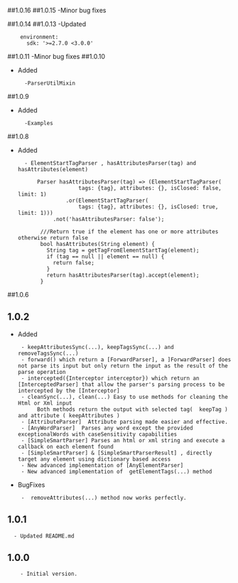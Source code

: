 ##1.0.16
##1.0.15
      -Minor bug fixes
      
##1.0.14
##1.0.13
 -Updated
        
        environment:
          sdk: '>=2.7.0 <3.0.0'
##1.0.11
      -Minor bug fixes
##1.0.10
- Added 

        -ParserUtilMixin
##1.0.9
- Added 

        -Examples
##1.0.8 
- Added
        
        - ElementStartTagParser , hasAttributesParser(tag) and hasAttributes(element)
        
            Parser hasAttributesParser(tag) => (ElementStartTagParser(
                         tags: {tag}, attributes: {}, isClosed: false, limit: 1)
                     .or(ElementStartTagParser(
                         tags: {tag}, attributes: {}, isClosed: true, limit: 1)))
                 .not('hasAttributesParser: false');
           
             ///Return true if the element has one or more attributes  otherwise return false
             bool hasAttributes(String element) {
               String tag = getTagFromElementStartTag(element);
               if (tag == null || element == null) {
                 return false;
               }
               return hasAttributesParser(tag).accept(element);
             }
        
##1.0.6
## 1.0.2 
- Added

       - keepAttributesSync(...), keepTagsSync(...) and removeTagsSync(...)
       - forward() which return a [ForwardParser], a ]ForwardParser] does not parse its input but only return the input as the result of the parse operation
       - intercepted({Interceptor interceptor}) which return an [InterceptedParser] that allow the parser's parsing process to be intercepted by the [Interceptor]
       - cleanSync(...), clean(...) Easy to use methods for cleaning the Html or Xml input
            Both methods return the output with selected tag(  keepTag ) and attribute ( keepAttributes )
       - [AttributeParser]  Attribute parsing made easier and effective.
       - [AnyWordParser]  Parses any word except the provided exceptionalWords with caseSensitivity capabilities
       - [SimpleSmartParser] Parses an html or xml string and execute a callback on each element found
       - [SimpleSmartParser] & [SimpleSmartParserResult] , directly target any element using dictionary based access
       - New advanced implementation of [AnyElementParser]
       - New advanced implementation of  getElementTags(...) method

- BugFixes

       -  removeAttributes(...) method now works perfectly.

## 1.0.1

      - Updated README.md

## 1.0.0

        - Initial version.
